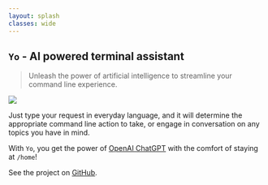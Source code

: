 ```yaml
---
layout: splash
classes: wide
---
```


## `Yo` - AI powered terminal assistant

> Unleash the power of artificial intelligence to streamline your command line experience.

![](https://raw.githubusercontent.com/ekkinox/yo/main/docs/_assets/intro.gif)

Just type your request in everyday language, and it will determine the appropriate command line action to take, or engage in conversation on any topics you have in mind.

With `Yo`, you get the power of [OpenAI ChatGPT](https://chat.openai.com/) with the comfort of staying at `/home`!

See the project on [GitHub](https://github.com/ekkinox/yo).

